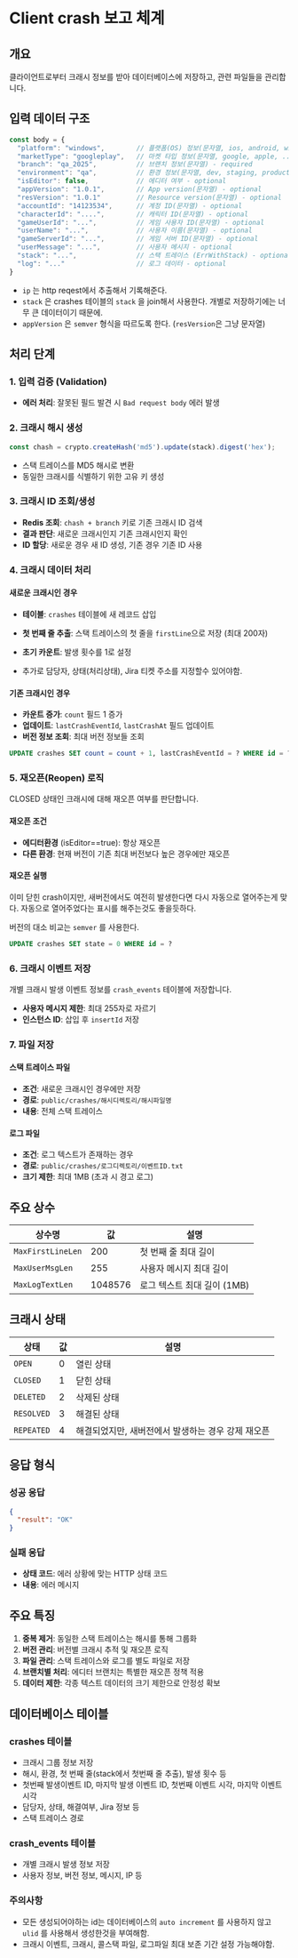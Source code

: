 # Client crash 보고 체계

## 개요
클라이언트로부터 크래시 정보를 받아 데이터베이스에 저장하고, 관련 파일들을 관리합니다.

## 입력 데이터 구조

```javascript
const body = {
  "platform": "windows",        // 플랫폼(OS) 정보(문자열, ios, android, windows, mac, ...) - required
  "marketType": "googleplay",   // 마켓 타입 정보(문자열, google, apple, ...) - required
  "branch": "qa_2025",          // 브랜치 정보(문자열) - required
  "environment": "qa",          // 환경 정보(문자열, dev, staging, production, ...) - required
  "isEditor": false,            // 에디터 여부 - optional
  "appVersion": "1.0.1",        // App version(문자열) - optional
  "resVersion": "1.0.1"         // Resource version(문자열) - optional
  "accountId": "14123534",      // 계정 ID(문자열) - optional
  "characterId": "....",        // 캐릭터 ID(문자열) - optional
  "gameUserId": "...",          // 게임 사용자 ID(문자열) - optional
  "userName": "...",            // 사용자 이름(문자열) - optional
  "gameServerId": "...",        // 게임 서버 ID(문자열) - optional
  "userMessage": "...",         // 사용자 메시지 - optional
  "stack": "...",               // 스택 트레이스 (ErrWithStack) - optional
  "log": "..."                  // 로그 데이터 - optional
}
```

- `ip` 는 http reqest에서 추출해서 기록해준다.
- `stack` 은 crashes 테이블의 `stack` 을 join해서 사용한다. 개별로 저장하기에는 너무 큰 데이터이기 때문에.
- `appVersion` 은 `semver` 형식을 따르도록 한다. (`resVersion`은 그냥 문자열)

## 처리 단계

### 1. 입력 검증 (Validation)
- **에러 처리**: 잘못된 필드 발견 시 `Bad request body` 에러 발생

### 2. 크래시 해시 생성
```javascript
const chash = crypto.createHash('md5').update(stack).digest('hex');
```
- 스택 트레이스를 MD5 해시로 변환
- 동일한 크래시를 식별하기 위한 고유 키 생성

### 3. 크래시 ID 조회/생성
- **Redis 조회**: `chash + branch` 키로 기존 크래시 ID 검색
- **결과 판단**: 새로운 크래시인지 기존 크래시인지 확인
- **ID 할당**: 새로운 경우 새 ID 생성, 기존 경우 기존 ID 사용

### 4. 크래시 데이터 처리

#### 새로운 크래시인 경우
- **테이블**: `crashes` 테이블에 새 레코드 삽입
- **첫 번째 줄 추출**: 스택 트레이스의 첫 줄을 `firstLine`으로 저장 (최대 200자)
- **초기 카운트**: 발생 횟수를 1로 설정

- 추가로 담당자, 상태(처리상태), Jira 티켓 주소를 지정할수 있어야함.

#### 기존 크래시인 경우
- **카운트 증가**: `count` 필드 1 증가
- **업데이트**: `lastCrashEventId`, `lastCrashAt` 필드 업데이트
- **버전 정보 조회**: 최대 버전 정보들 조회

```sql
UPDATE crashes SET count = count + 1, lastCrashEventId = ? WHERE id = ?
```

### 5. 재오픈(Reopen) 로직
CLOSED 상태인 크래시에 대해 재오픈 여부를 판단합니다.

#### 재오픈 조건
- **에디터환경** (isEditor==true): 항상 재오픈
- **다른 환경**: 현재 버전이 기존 최대 버전보다 높은 경우에만 재오픈

#### 재오픈 실행
이미 닫힌 crash이지만, 새버전에서도 여전히 발생한다면 다시 자동으로 열어주는게 맞다. 자동으로 열어주었다는 표시를 해주는것도 좋을듯하다.

버전의 대소 비교는 `semver` 를 사용한다.

```sql
UPDATE crashes SET state = 0 WHERE id = ?
```

### 6. 크래시 이벤트 저장
개별 크래시 발생 이벤트 정보를 `crash_events` 테이블에 저장합니다.

- **사용자 메시지 제한**: 최대 255자로 자르기
- **인스턴스 ID**: 삽입 후 `insertId` 저장

### 7. 파일 저장

#### 스택 트레이스 파일
- **조건**: 새로운 크래시인 경우에만 저장
- **경로**: `public/crashes/해시디렉토리/해시파일명`
- **내용**: 전체 스택 트레이스

#### 로그 파일
- **조건**: 로그 텍스트가 존재하는 경우
- **경로**: `public/crashes/로그디렉토리/이벤트ID.txt`
- **크기 제한**: 최대 1MB (초과 시 경고 로그)

## 주요 상수

| 상수명 | 값 | 설명 |
|--------|-----|------|
| `MaxFirstLineLen` | 200 | 첫 번째 줄 최대 길이 |
| `MaxUserMsgLen` | 255 | 사용자 메시지 최대 길이 |
| `MaxLogTextLen` | 1048576 | 로그 텍스트 최대 길이 (1MB) |

## 크래시 상태

| 상태 | 값 | 설명 |
|------|-----|------|
| `OPEN` | 0 | 열린 상태 |
| `CLOSED` | 1 | 닫힌 상태 |
| `DELETED` | 2 | 삭제된 상태 |
| `RESOLVED` | 3 | 해결된 상태 |
| `REPEATED` | 4 | 해결되었지만, 새버전에서 발생하는 경우 강제 재오픈 |

## 응답 형식

### 성공 응답
```json
{
  "result": "OK"
}
```

### 실패 응답
- **상태 코드**: 에러 상황에 맞는 HTTP 상태 코드
- **내용**: 에러 메시지

## 주요 특징

1. **중복 제거**: 동일한 스택 트레이스는 해시를 통해 그룹화
2. **버전 관리**: 버전별 크래시 추적 및 재오픈 로직
3. **파일 관리**: 스택 트레이스와 로그를 별도 파일로 저장
4. **브랜치별 처리**: 에디터 브랜치는 특별한 재오픈 정책 적용
5. **데이터 제한**: 각종 텍스트 데이터의 크기 제한으로 안정성 확보

## 데이터베이스 테이블

### crashes 테이블
- 크래시 그룹 정보 저장
- 해시, 환경, 첫 번째 줄(stack에서 첫번째 줄 추출), 발생 횟수 등
- 첫번째 발생이벤트 ID, 마지막 발생 이벤트 ID, 첫번째 이벤트 시각, 마지막 이벤트 시각
- 담당자, 상태, 해결여부, Jira 정보 등
- 스택 트레이스 경로

### crash_events 테이블  
- 개별 크래시 발생 정보 저장
- 사용자 정보, 버전 정보, 메시지, IP 등

### 주의사항

- 모든 생성되어야하는 id는 데이터베이스의 `auto increment` 를 사용하지 않고 `ulid` 를 사용해서 생성한것을 부여해함.
- 크래시 이벤트, 크래시, 콜스택 파일, 로그파일 최대 보존 기간 설정 가능해야함.
